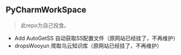 ## PyCharmWorkSpace
> 此repo为自己投食。

* Add AutoGetSS 自动获取SS配置文件（原网站已经挂了，不再维护）
* dropsWooyun   爬取乌云知识库（原网站已经挂了，不再维护）
